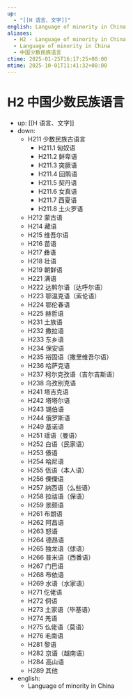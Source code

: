 ```yaml
---
up:
  - "[[H 语言、文字]]"
english: Language of minority in China
aliases:
  - H2 - Language of minority in China
  - Language of minority in China
  - 中国少数民族语言
ctime: 2025-01-25T16:17:25+08:00
mtime: 2025-10-01T11:41:32+08:00
---
```


# H2 中国少数民族语言

- up: [[H 语言、文字]]
- down:
	- H211 少数民族古语言
		- H211.1 匈奴语
		- H211.2 鲜卑语
		- H211.3 突厥语
		- H211.4 回鹘语
		- H211.5 契丹语
		- H211.6 女真语
		- H211.7 西夏语
		- H211.8 土火罗语
	- H212 蒙古语
	- H214 藏语
	- H215 维吾尔语
	- H216 苗语
	- H217 彝语
	- H218 壮语
	- H219 朝鲜语
	- H221 满语
	- H222 达斡尔语（达呼尔语）
	- H223 鄂温克语（索伦语）
	- H224 鄂伦春语
	- H225 赫哲语
	- H231 土族语
	- H232 撒拉语
	- H233 东乡语
	- H234 保安语
	- H235 裕固语（撒里维吾尔语）
	- H236 哈萨克语
	- H237 柯尔克孜语（吉尔吉斯语）
	- H238 乌孜别克语
	- H241 塔吉克语
	- H242 塔塔尔语
	- H243 锡伯语
	- H244 俄罗斯语
	- H249 基诺语
	- H251 瑶语（曼语）
	- H252 白语（民家语）
	- H253 傣语
	- H254 哈尼语
	- H255 佤语（本人语）
	- H256 傈僳语
	- H257 纳西语（么些语）
	- H258 拉祜语（保语）
	- H259 景颇语
	- H261 布朗语
	- H262 阿昌语
	- H263 怒语
	- H264 德昂语
	- H265 独龙语（俅语）
	- H266 普米语（西番语）
	- H267 门巴语
	- H268 布依语
	- H269 水语（水家语）
	- H271 仡佬语
	- H272 侗语
	- H273 土家语（毕基语）
	- H274 羌语
	- H275 仫佬语（莫语）
	- H276 毛南语
	- H281 黎语
	- H282 京语（越南语）
	- H284 高山语
	- H289 其他
- english:
	- Language of minority in China
